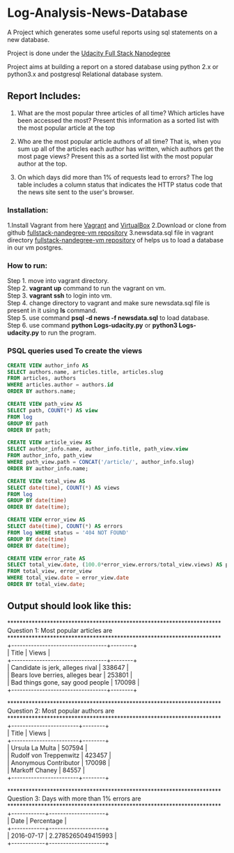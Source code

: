 # Log-Analysis-News-Database
A Project which generates some useful reports using sql statements on a new database. 

Project is done under the [Udacity Full Stack Nanodegree](https://in.udacity.com/course/full-stack-web-developer-nanodegree--nd004)

Project aims at building a report on a stored database using python 2.x or python3.x
and postgresql Relational database system.

## Report Includes:
1. What are the most popular three articles of all time?
  Which articles have been accessed the most?
  Present this information as a sorted list with the most popular article at the top

2. Who are the most popular article authors of all time?
  That is, when you sum up all of the articles each author has written, which authors get the most page views?
  Present this as a sorted list with the most popular author at the top.

3. On which days did more than 1% of requests lead to errors?
  The log table includes a column status that indicates the HTTP status code that the news site sent to the user's browser.

### Installation:
1.Install Vagrant from here [Vagrant](https://www.vagrantup.com/) and [VirtualBox](https://www.virtualbox.org/)
2.Download or clone from github [fullstack-nandegree-vm repository](https://github.com/udacity/fullstack-nanodegree-vm)
3.newsdata.sql file in vagrant directory [fullstack-nandegree-vm repository](https://github.com/udacity/fullstack-nanodegree-vm) of helps us to load a database in our vm postgres.

### How to run:
Step 1. move into vagrant directory.<br>
Step 2. **vagrant up** command to run the vagrant on vm.<br>
Step 3. **vagrant ssh** to login into vm.<br>
Step 4. change directory to vagrant and make sure newsdata.sql file is present in it using **ls** command.<br>
Step 5. use command **psql -d news -f newsdata.sql** to load database.<br>
Step 6. use command **python Logs-udacity.py** or **python3 Logs-udacity.py** to run the program.<br>

### PSQL queries used To create the views

```sql
CREATE VIEW author_info AS
SELECT authors.name, articles.title, articles.slug
FROM articles, authors
WHERE articles.author = authors.id
ORDER BY authors.name;
```

```sql
CREATE VIEW path_view AS
SELECT path, COUNT(*) AS view
FROM log
GROUP BY path
ORDER BY path;
```

```sql
CREATE VIEW article_view AS
SELECT author_info.name, author_info.title, path_view.view
FROM author_info, path_view
WHERE path_view.path = CONCAT('/article/', author_info.slug)
ORDER BY author_info.name;
```

```sql
CREATE VIEW total_view AS
SELECT date(time), COUNT(*) AS views
FROM log 
GROUP BY date(time)
ORDER BY date(time);
```

```sql
CREATE VIEW error_view AS
SELECT date(time), COUNT(*) AS errors
FROM log WHERE status = '404 NOT FOUND' 
GROUP BY date(time) 
ORDER BY date(time);
```

```sql
CREATE VIEW error_rate AS
SELECT total_view.date, (100.0*error_view.errors/total_view.views) AS percentage
FROM total_view, error_view
WHERE total_view.date = error_view.date
ORDER BY total_view.date;
```

## Output should look like this:

**********************************************************************<br>
Question 1: Most popular articles are<br>
**********************************************************************<br>
+----------------------------------+--------+<br>
|              Title               | Views  |<br>
+----------------------------------+--------+<br>
| Candidate is jerk, alleges rival | 338647 |<br>
| Bears love berries, alleges bear | 253801 |<br>
| Bad things gone, say good people | 170098 |<br>
+----------------------------------+--------+<br>


**********************************************************************<br>
Question 2: Most popular authors are<br>
**********************************************************************<br>
+------------------------+--------+<br>
|         Title          | Views  |<br>
+------------------------+--------+<br>
|    Ursula La Multa     | 507594 |<br>
| Rudolf von Treppenwitz | 423457 |<br>
| Anonymous Contributor  | 170098 |<br>
|     Markoff Chaney     | 84557  |<br>
+------------------------+--------+<br>


**********************************************************************<br>
Question 3: Days with more than 1% errors are<br>
**********************************************************************<br>
+------------+--------------------+<br>
|    Date    |     Percentage     |<br>
+------------+--------------------+<br>
| 2016-07-17 | 2.2785265049415993 |<br>
+------------+--------------------+<br>
